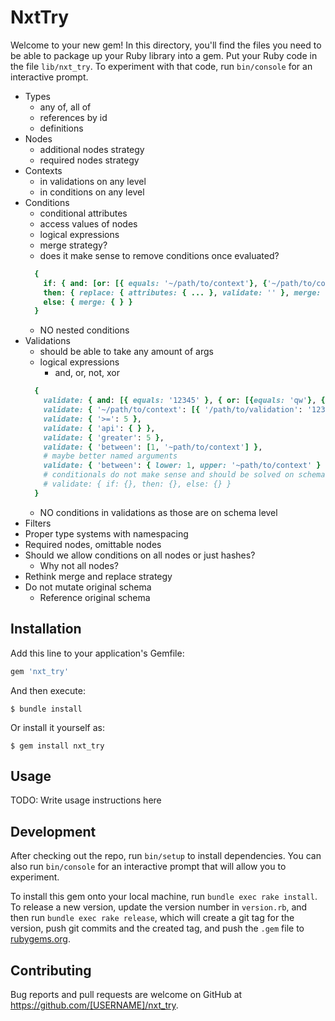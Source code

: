 # NxtTry

Welcome to your new gem! In this directory, you'll find the files you need to be able to package up your Ruby library into a gem. Put your Ruby code in the file `lib/nxt_try`. To experiment with that code, run `bin/console` for an interactive prompt.

- Types
  - any of, all of
  - references by id
  - definitions
- Nodes
  - additional nodes strategy
  - required nodes strategy
- Contexts
  - in validations on any level 
  - in conditions on any level
- Conditions
  - conditional attributes
  - access values of nodes
  - logical expressions
  - merge strategy? 
  - does it make sense to remove conditions once evaluated?
  ```ruby
    {
      if: { and: [or: [{ equals: '~/path/to/context'}, {'~/path/to/context': 'other'}]] }, 
      then: { replace: { attributes: { ... }, validate: '' }, merge: { ... }  }, 
      else: { merge: { } } 
    }
  ```
  - NO nested conditions
- Validations
  - should be able to take any amount of args
  - logical expressions
    - and, or, not, xor
  ```ruby
    {
      validate: { and: [{ equals: '12345' }, { or: [{equals: 'qw'}, {not: 'ads'}]}],
      validate: { '~/path/to/context': [{ '/path/to/validation': '12345' }, { size: 5}]},
      validate: { '>=': 5 },
      validate: { 'api': { } },
      validate: { 'greater': 5 },
      validate: { 'between': [1, '~path/to/context'] },
      # maybe better named arguments
      validate: { 'between': { lower: 1, upper: '~path/to/context' } }
      # conditionals do not make sense and should be solved on schema level
      # validate: { if: {}, then: {}, else: {} }
    }
  ```
  - NO conditions in validations as those are on schema level
- Filters
- Proper type systems with namespacing
- Required nodes, omittable nodes 
- Should we allow conditions on all nodes or just hashes?
  - Why not all nodes?  
- Rethink merge and replace strategy
- Do not mutate original schema
  - Reference original schema 

## Installation

Add this line to your application's Gemfile:

```ruby
gem 'nxt_try'
```

And then execute:

    $ bundle install

Or install it yourself as:

    $ gem install nxt_try

## Usage

TODO: Write usage instructions here

## Development

After checking out the repo, run `bin/setup` to install dependencies. You can also run `bin/console` for an interactive prompt that will allow you to experiment.

To install this gem onto your local machine, run `bundle exec rake install`. To release a new version, update the version number in `version.rb`, and then run `bundle exec rake release`, which will create a git tag for the version, push git commits and the created tag, and push the `.gem` file to [rubygems.org](https://rubygems.org).

## Contributing

Bug reports and pull requests are welcome on GitHub at https://github.com/[USERNAME]/nxt_try.
